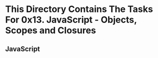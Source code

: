# This Directory Contains The Tasks For 0x13. JavaScript - Objects, Scopes and Closures

## JavaScript


